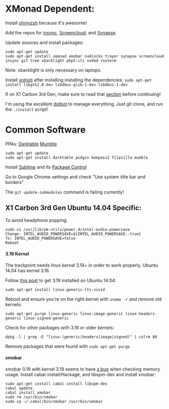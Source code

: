 XMonad Dependent:
===========

Install [ohmyzsh](https://github.com/robbyrussell/oh-my-zsh) because it's
awesome!

Add the repos for
[insync](https://www.insynchq.com/downloads),
[Screencloud](https://screencloud.net/#download),
and [Synapse](https://launchpad.net/~synapse-core/+archive/ubuntu/testing).


Update sources and install packages:
```
sudo apt-get update
sudo apt-get install xmonad xmobar numlockx trayer synapse screencloud insync git tree xbacklight php5-cli xvkbd roxterm
```

Note: xbacklight is only necessary on laptops.

Install [volnoti](https://github.com/hcchu/volnoti#compilation-from-source-archive)
after installing installing the dependencies: `sudo apt-get install libgtk2.0-dev libdbus-glib-1-dev libdbus-1-dev`

If on X1 Carbon 3rd Gen, make sure to read that [section](#x1-carbon-3rd-gen-ubuntu-1404-specific)
before continuing!

I'm using the excellent [dotbot](https://github.com/anishathalye/dotbot) to
manage everything. Just git clone, and run the `./install` script!

Common Software
===============

PPAs:
[Darktable](https://launchpad.net/~pmjdebruijn/+archive/ubuntu/darktable-release)
[Mumble](https://wiki.mumble.info/wiki/Installing_Mumble#Ubuntu)

```
sudo apt-get update
sudo apt-get install darktable pidgin keepass2 filezilla mumble
```

Install [Sublime](http://www.sublimetext.com/) and its [Package Control](https://packagecontrol.io/installation)

Go to Google Chrome settings and check "Use system title bar and borders"

The `git update-submodules` command is failing currently!

## X1 Carbon 3rd Gen Ubuntu 14.04 Specific:

To avoid headphone popping:
```
sudo vi /usr/lib/pm-utils/power.d/intel-audio-powersave
Change: INTEL_AUDIO_POWERSAVE=${INTEL_AUDIO_POWERSAVE:-true}
To: INTEL_AUDIO_POWERSAVE=false
Reboot
```

#### 3.19 Kernel
The trackpoint needs linux kernel 3.19+ in order to work properly. Ubuntu 14.04
has kernel 3.16.

Follow [this post](http://askubuntu.com/questions/636221/ubuntu-14-04-with-3-19-kernel-wants-to-update-to-3-16)
to get 3.19 installed on Ubuntu 14.04:
```
sudo apt-get install linux-generic-lts-vivid
```

Reboot and ensure you're on the right kernel with `uname -r` and remove old kernels:
```
sudo apt-get purge linux-generic linux-image-generic linux-headers-generic linux-signed-generic
```

Check for other packages with 3.16 or older kernels:
```
dpkg -l | grep -E "linux-(generic|headers|image|signed)" | colrm 80
```

Remove packages that were found with `sudo apt-get purge`

#### xmobar

xmobar 0.19 with kernel 3.19 seems to have [a bug](https://github.com/jaor/xmobar/issues/170) when checking memory usage.
Install cabal-install/Hackage, and libxpm-dev and install xmobar:
```
sudo apt-get install cabal-install libxpm-dev
cabal update
cabal install xmobar
sudo rm /usr/bin/xmobar
sudo cp ~/.cabal/bin/xmobar /usr/bin/xmobar
```
